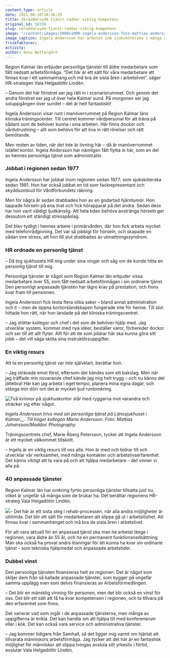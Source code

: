 ```yaml
---
content_type: article
date: 2021-08-16T10:36:29
title: Skräddarsydd tjänst räddar viktig kompetens
original_id: 58338
slug: skraddarsydd-tjanst-raddar-viktig-kompetens
image: "/content/images/2000x1000-ingela-andersson-foto-mattias-andersson-maddoc-photography.jpg"
image_caption: Ingela Andersson har arbetat som sjuksköterska i många år i Region Kalmar län. Efter en hjärntumör som gav bestående hörselnedsättning har hon nu en personlig tjänst i regionens träningscenter.
friskfaktorer:
activity:
author: Anna Wettergård
---
```


Region Kalmar län erbjuder personliga tjänster till äldre medarbetare som fått nedsatt arbetsförmåga. “Det här är ett sätt för våra medarbetare att finnas kvar i ett sammanhang och må bra de sista åren i arbetslivet”, säger HR-strategen Vala Helgadóttir Lindén.

– Genom det här fönstret ser jag rätt in i scenariorummet. Och genom det andra fönstret ser jag ut över hela Kalmar sund. På morgonen ser jag soluppgången över sundet – det är helt fantastiskt!

Ingela Andersson visar runt i manöverrummet på Region Kalmar läns kliniska träningscenter. Till centret kommer vårdpersonal för att träna på sådant som de behöver kunna i sina arbeten. Här finns dockor och vårdutrustning – allt som behövs för att öva in rätt rörelser och rätt bemötande.

Men resten av tiden, när det inte är övning här – då är manöverrummet istället kontor. Ingela Andersson har nämligen fått flytta in här, som en del av hennes personliga tjänst som administratör.

### Jobbat i regionen sedan 1977

Ingela Andersson har jobbat inom regionen sedan 1977; som sjuksköterska sedan 1981. Hon har också jobbat en tid som fackrepresentant och skyddsombud för Vårdförbundets räkning.

Men för några år sedan drabbades hon av en godartad hjärntumör. Hon tappade hörseln på ena örat och fick hörapparat på det andra. Sedan dess har hon varit väldigt ljudkänslig. Att hela tiden behöva anstränga hörseln ger dessutom ett ständigt stresspåslag.

Det blev tydligt i hennes arbete i primärvården, där hon fick arbeta mycket med telefonrådgivning. Det var så jobbigt för hörseln, och skapade en sådan inre stress, att hon till slut drabbades av utmattningssyndrom.

### HR ordnade en personlig tjänst

– Då tog sjukhusets HR mig under sina vingar och såg om de kunde hitta en personlig tjänst till mig.

Personliga tjänster är något som Region Kalmar län erbjuder vissa medarbetare över 55, som fått nedsatt arbetsförmågan i sin ordinarie tjänst. Den personligt anpassade tjänsten har lägre krav på prestation, och finns kvar fram till pensionen.

Ingela Andersson fick testa flera olika saker – bland annat administration och it – men de öppna kontorslandskapen fungerade inte för henne. Till slut hittade hon rätt, när hon landade på det kliniska träningscentret.

– Jag stöttar kollegor och chef i det som de behöver hjälp med. Jag utvecklar system, kommer med nya idéer, beställer varor, förbereder dockor och ser till att allt flyter. Allt för att de som jobbar här ska kunna göra sitt jobb – det vill säga sköta sina instruktörsuppgifter.

### En viktig resurs

Att ta en personlig tjänst var inte självklart, berättar hon.

– Jag strävade emot först, eftersom det kändes som ett bakslag. Men när jag träffade min nuvarande chef kände jag mig helt trygg – och nu känns det jättebra! Här kan jag arbeta i eget tempo, planera mina egna dagar, och stänga min dörr om det är mycket ljud runtomkring.

![Två kvinnor på sjukhuskontor står med ryggarna mot varandra och sträcker sig efter något.](https://www.suntarbetsliv.se/wp-content/uploads/2021/06/750x400-ingela-andersson-personlig-tjanst-foto-mattias-andersson-maddoc-photography.jpg)

_Ingela Andersson trivs med sin personliga tjänst på Länssjukhuset i Kalmar\_\_._ _Till höger kollegan Maria Andersson. Foto: Mattias Johansson/Maddoc Photography_

Träningscentrets chef, Marie Åberg Petersson, tycker att Ingela Andersson är ett mycket välkommet tillskott.

– Ingela är en viktig resurs till oss alla. Hon är med och bidrar till och utvecklar vår verksamhet, med många kontakter och arbetslivserfarenhet. Det känns viktigt att ta vara på och att hjälpa medarbetare – det vinner vi alla på.

### 40 anpassade tjänster

Region Kalmar län har omkring fyrtio personliga tjänster tillsatta just nu, vilket är ungefär så många som de brukar ha. Det berättar regionens HR-strateg Vala Helgadóttir Lindén.

[![](https://www.suntarbetsliv.se/wp-content/uploads/2021/06/200x220-vala-helgadottir-linden.jpg)](https://www.suntarbetsliv.se/wp-content/uploads/2021/06/200x220-vala-helgadottir-linden.jpg)– Det här är ett sista steg i rehab-processen, när alla andra möjligheter är uttömda. Det blir ett sätt för medarbetaren att slippa gå ut i arbetslöshet. Att finnas kvar i sammanhanget och må bra de sista åren i arbetslivet.

För att vara aktuell för en anpassad tjänst ska man ha arbetat länge i regionen, vara äldre än 55 år, och ha en permanent funktionsnedsättning. Man ska också ha provat andra lösningar för att kunna ha kvar sin ordinarie tjänst – som tekniska hjälpmedel och anpassade arbetstider.

### Dubbel vinst

Den personliga tjänsten finansieras helt av regionen. Det är något som skiljer dem från så kallade anpassade tjänster, som bygger på ungefär samma upplägg men som delvis finansieras av Arbetsförmedlingen.

– Det blir en mänsklig vinning för personen, men det blir också en vinst för oss. Det blir ett sätt att få ha kvar kompetensen i regionen, och ta tillvara på den erfarenhet som finns.

Det varierar vad som ingår i de anpassade tjänsterna, men många av uppgifterna är enkla. Det kan handla om att hjälpa till med konferensrum eller i kök. Det kan också vara service och administrativa tjänster.

– Jag kommer tidigare från Samhall, så det ligger mig varmt om hjärtat att tillvarata människors arbetsförmåga. Jag tycker att det här är en fantastisk möjlighet för människor att slippa tvingas avsluta sitt yrkesliv i förtid, avslutar Vala Helgadóttir Lindén.
